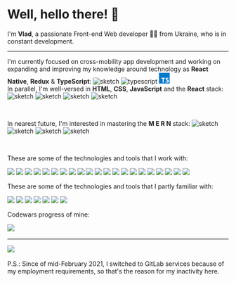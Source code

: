 # Well, hello there! 👋

I'm **Vlad**, a passionate Front-end Web developer 👨‍💻 from Ukraine, who is in constant development.

---

I'm currently focused on cross-mobility app development and working on expanding and improving my knowledge around technology as **React Native**, **Redux** & **TypeScript**: <img src="https://www.vectorlogo.zone/logos/reactjs/reactjs-icon.svg" alt="sketch" width="25" height="25"/> <img src="https://camo.githubusercontent.com/fa9e6862458a3f719c8be00fa538a8cea8e4f0c1ea32147fe55c566b0e5f021e/68747470733a2f2f72656475782e6a732e6f72672f696d672f72656475782e737667" alt="typescript" width="25" height="25"/> <img src="https://raw.githubusercontent.com/devicons/devicon/master/icons/typescript/typescript-original.svg" alt="typescript" width="25" height="25"/>
<br>
In parallel, I'm well-versed in **HTML**, **CSS**, **JavaScript** and the **React** stack: <img src="https://www.vectorlogo.zone/logos/w3_html5/w3_html5-icon.svg" alt="sketch" width="25" height="25"/> <img src="https://www.vectorlogo.zone/logos/w3_css/w3_css-icon.svg" alt="sketch" width="25" height="25"/> <img src="https://www.vectorlogo.zone/logos/javascript/javascript-icon.svg" alt="sketch" width="25" height="25"/> <img src="https://www.vectorlogo.zone/logos/reactjs/reactjs-icon.svg" alt="sketch" width="25" height="25"/>

<br>

In nearest future, I'm interested in mastering the **M E R N** stack: <img src="https://www.vectorlogo.zone/logos/mongodb/mongodb-icon.svg" alt="sketch" width="25" height="25"/> <img src="https://www.vectorlogo.zone/logos/expressjs/expressjs-icon.svg" alt="sketch" width="25" height="25"/> <img src="https://www.vectorlogo.zone/logos/reactjs/reactjs-icon.svg" alt="sketch" width="25" height="25"/> <img src="https://www.vectorlogo.zone/logos/nodejs/nodejs-icon.svg" alt="sketch" width="25" height="25"/>

<br>

These are some of the technologies and tools that I work with:

<p>
  <img src="https://img.shields.io/badge/HTML5-black?style=flat&logo=html5">
  <img src="https://img.shields.io/badge/CSS3-black?style=flat&logo=css3">
  <img src="https://img.shields.io/badge/Sass / SCSS-black?style=flat&logo=sass">
  <img src="https://img.shields.io/badge/JavaScript-black?style=flat&logo=javascript">
  <img src="https://img.shields.io/badge/React Native-black?style=flat&logo=React">
  <img src="https://img.shields.io/badge/React-black?style=flat&logo=React">
  <img src="https://img.shields.io/badge/TypeScript-black?style=flat&logo=typescript">
  <img src="https://img.shields.io/badge/Redux-black?style=flat&logo=redux">
  <img src="https://img.shields.io/badge/Jest-black?style=flat&logo=jest">
  <img src="https://img.shields.io/badge/sentry-black?style=flat&logo=sentry">
  <img src="https://img.shields.io/badge/Git-black?style=flat&logo=Git">
  <img src="https://img.shields.io/badge/GitHub-black?style=flat&logo=GitHub">
  <img src="https://img.shields.io/badge/GitLab-black?style=flat&logo=gitlab">
  <img src="https://img.shields.io/badge/Gulp-black?style=flat&logo=gulp">
  <img src="https://img.shields.io/badge/Webpack-black?style=flat&logo=webpack">
  <img src="https://img.shields.io/badge/npm-black?style=flat&logo=npm">
  <img src="https://img.shields.io/badge/shell / bush-black?style=flat&logo=powershell">
  <img src="https://img.shields.io/badge/VS Code-black?style=flat&logo=visual-studio-code">
  <img src="https://img.shields.io/badge/Figma-black?style=flat&logo=figma">
  <img src="https://img.shields.io/badge/Trello-black?style=flat&logo=trello">
  <img src="https://img.shields.io/badge/Jira-black?style=flat&logo=jira">
</p>

These are some of the technologies and tools that I partly familiar with:

<p>
  <img src="https://img.shields.io/badge/Bootstrap-black?style=flat&logo=bootstrap"> 
  <img src="https://img.shields.io/badge/Bulma-black?style=flat&logo=bulma">
  <img src="https://img.shields.io/badge/jQuery-black?style=flat&logo=jquery">
  <img src="https://img.shields.io/badge/Angular-black?style=flat&logo=Angular">
  <img src="https://img.shields.io/badge/Node.js-black?style=flat&logo=node.js">
  <img src="https://img.shields.io/badge/Express.js-black?style=flat&logo=express">
  <img src="https://img.shields.io/badge/Photoshop-black?style=flat&logo=adobe-photoshop">
</p>

Codewars progress of mine:

<img src="https://www.codewars.com/users/5Mountains/badges/micro">

---

![](https://visitor-badge.glitch.me/badge?page_id=5Mountains.5Mountains)

P.S.: Since of mid-February 2021, I switched to GitLab services because of my employment requirements, so that's the reason for my inactivity here.
